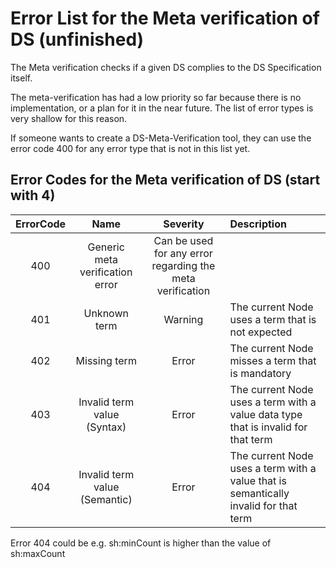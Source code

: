 # Error List for the Meta verification of DS (unfinished)

The Meta verification checks if a given DS complies to the DS Specification itself.

The meta-verification has had a low priority so far because there is no implementation, or a plan for it in the near future. The list of error types is very shallow for this reason.

If someone wants to create a DS-Meta-Verification tool, they can use the error code 400 for any error type that is not in this list yet.

## Error Codes for the Meta verification of DS (start with 4)

| ErrorCode | Name | Severity | Description |
| :---: | :---: | :---: | :--- |
| 400 | Generic meta verification error | Can be used for any error regarding the meta verification |
| 401 | Unknown term | Warning | The current Node uses a term that is not expected |
| 402 | Missing term | Error | The current Node misses a term that is mandatory |
| 403 | Invalid term value (Syntax) | Error | The current Node uses a term with a value data type that is invalid for that term |
| 404 | Invalid term value (Semantic) | Error | The current Node uses a term with a value that is semantically invalid for that term |

Error 404 could be e.g. sh:minCount is higher than the value of sh:maxCount

